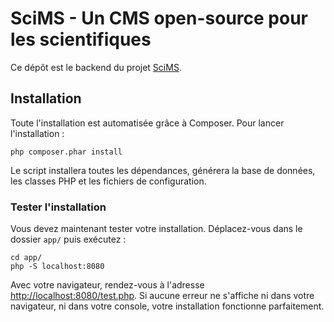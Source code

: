 # SciMS - Un CMS open-source pour les scientifiques

Ce dépôt est le backend du projet [SciMS](https://github.com/rouenssi-tnp/scims).

## Installation

Toute l'installation est automatisée grâce à Composer. Pour lancer l'installation :
```
php composer.phar install
```

Le script installera toutes les dépendances, générera la base de données, les classes PHP et les fichiers de configuration.

### Tester l'installation
Vous devez maintenant tester votre installation. Déplacez-vous dans le dossier `app/` puis exécutez :
```
cd app/
php -S localhost:8080
```

Avec votre navigateur, rendez-vous à l'adresse [http://localhost:8080/test.php](http://localhost:8080). Si aucune erreur ne s'affiche ni dans votre navigateur, ni dans votre console, votre installation fonctionne parfaitement.
